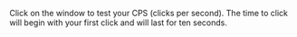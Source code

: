 Click on the window to test your CPS (clicks per second). The time to click will begin with your first click and will last for ten seconds.
